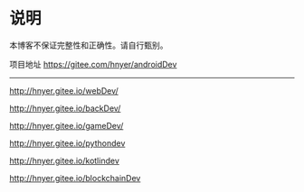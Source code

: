 ﻿
# 说明
本博客不保证完整性和正确性。请自行甄别。

项目地址  https://gitee.com/hnyer/androidDev


---

http://hnyer.gitee.io/webDev/ 


http://hnyer.gitee.io/backDev/


http://hnyer.gitee.io/gameDev/

http://hnyer.gitee.io/pythondev

http://hnyer.gitee.io/kotlindev

http://hnyer.gitee.io/blockchainDev